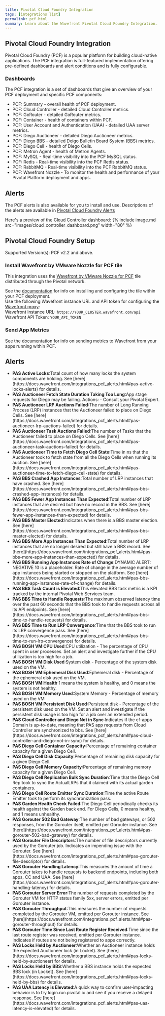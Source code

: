 ```yaml
---
title: Pivotal Cloud Foundry Integration
tags: [integrations list]
permalink: pcf.html
summary: Learn about the Wavefront Pivotal Cloud Foundry Integration.
---
```

## Pivotal Cloud Foundry Integration

Pivotal Cloud Foundry (PCF) is a popular platform for building cloud-native applications. The PCF integration is full-featured implementation offering pre-defined dashboards and alert conditions and is fully configurable.

### Dashboards

The PCF integration is a set of dashboards that give an overview of your PCF deployment and specific PCF components:

- PCF: Summary - overall health of PCF deployment.
- PCF: Cloud Controller - detailed Cloud Controller metrics.
- PCF: GoRouter - detailed GoRouter metrics.
- PCF: Container - health of containers within PCF.
- PCF: User Account and Authentication (UAA) - detailed UAA server metrics.
- PCF: Diego Auctioneer - detailed Diego Auctioneer metrics.
- PCF: Diego BBS - detailed Deigo Bulletin Board System (BBS) metrics.
- PCF: Diego Cell - health of Diego Cells.
- PCF: Metron Agent - health of Metron Agents.
- PCF: MySQL - Real-time visibility into the PCF MySQL status.
- PCF: Redis - Real-time visibility into the PCF Redis status.
- PCF: RabbitMQ - Real-time visibility into the PCF RabbitMQ status.
- PCF: Wavefront Nozzle - To monitor the health and performance of your Pivotal Platform deployment and apps.

## Alerts

The PCF alerts is also available for you to install and use. Descriptions of the alerts are available in [Pivotal Cloud Foundry Alerts](https://docs.wavefront.com/integrations_pcf_alerts.html)

Here's a preview of the Cloud Controller dashboard:
{% include image.md src="images/cloud_controller_dashboard.png" width="80" %}

## Pivotal Cloud Foundry Setup



Supported Version(s): PCF v2.2 and above.

### Install Wavefront by VMware Nozzle for PCF tile

This integration uses the [Wavefront by VMware Nozzle for PCF](https://network.pivotal.io/products/wavefront-nozzle)
tile distributed through the Pivotal network.

See the [documentation](http://docs.pivotal.io/partners/wavefront-nozzle/installing.html) for info on installing and configuring the tile within your PCF deployment.  
Use the following Wavefront instance URL and API token for configuring the [Wavefront proxy](http://docs.pivotal.io/partners/wavefront-nozzle/installing.html#install):   
Wavefront Instance URL: `https://YOUR_CLUSTER.wavefront.com/api`  
Wavefront API Token: `YOUR_API_TOKEN`

### Send App Metrics

See the [documentation](http://docs.pivotal.io/partners/wavefront-nozzle/installing.html#marketplace)
for info on sending metrics to Wavefront from your apps running within PCF.



<h2>Alerts</h2>  <ul><li markdown="span"><b>PAS Active Locks</b>:Total count of how many locks the system components are holding. See [here](https://docs.wavefront.com/integrations_pcf_alerts.html#pas-active-locks-alerts) for details.</li><li markdown="span"><b>PAS Auctioneer Fetch State Duration Taking Too Long</b>:App stage requests for Diego may be failing.
Actions:
- Consult your Pivotal Expert.</li><li markdown="span"><b>PAS Auctioneer LRP Auctions Failed</b>:The number of Long Running Process (LRP) instances that the Auctioneer failed to place on Diego Cells. See [here](https://docs.wavefront.com/integrations_pcf_alerts.html#pas-auctioneer-lrp-auctions-failed) for details.</li><li markdown="span"><b>PAS Auctioneer Task Auctions Failed</b>:The number of Tasks that the Auctioneer failed to place on Diego Cells. See [here](https://docs.wavefront.com/integrations_pcf_alerts.html#pas-auctioneer-task-auctions-failed) for details.</li><li markdown="span"><b>PAS Auctioneer Time to Fetch Diego Cell State</b>:Time in ns that the Auctioneer took to fetch state from all the Diego Cells when running its auction. See [here](https://docs.wavefront.com/integrations_pcf_alerts.html#pas-auctioneer-time-to-fetch-diego-cell-state) for details.</li><li markdown="span"><b>PAS BBS Crashed App Instances</b>:Total number of LRP instances that have crashed. See [here](https://docs.wavefront.com/integrations_pcf_alerts.html#pas-bbs-crashed-app-instances) for details.</li><li markdown="span"><b>PAS BBS Fewer App Instances Than Expected</b>:Total number of LRP instances that are desired but have no record in the BBS. See [here](https://docs.wavefront.com/integrations_pcf_alerts.html#pas-bbs-fewer-app-instances-than-expected) for details.</li><li markdown="span"><b>PAS BBS Master Elected</b>:Indicates when there is a BBS master election. See [here](https://docs.wavefront.com/integrations_pcf_alerts.html#pas-bbs-master-elected) for details.</li><li markdown="span"><b>PAS BBS More App Instances Than Expected</b>:Total number of LRP instances that are no longer desired but still have a BBS record. See [here](https://docs.wavefront.com/integrations_pcf_alerts.html#pas-bbs-more-app-instances-than-expected) for details.</li><li markdown="span"><b>PAS BBS Running App Instances Rate of Change</b>:DYNAMIC ALERT: NEGATIVE 10 is a placeholder.
Rate of change in the average number of app instances being started or stopped on the platform. See [here](https://docs.wavefront.com/integrations_pcf_alerts.html#pas-bbs-running-app-instances-rate-of-change) for details.</li><li markdown="span"><b>PAS BBS Task Count is Elevated</b>:This elevated BBS task metric is a KPI tracked by the internal Pivotal Web Services team.</li><li markdown="span"><b>PAS BBS Time to Handle Requests</b>:The maximum observed latency time over the past 60 seconds that the BBS took to handle requests across all its API endpoints. See [here](https://docs.wavefront.com/integrations_pcf_alerts.html#pas-bbs-time-to-handle-requests) for details.</li><li markdown="span"><b>PAS BBS Time to Run LRP Convergence</b>:Time that the BBS took to run its LRP convergence pass. See [here](https://docs.wavefront.com/integrations_pcf_alerts.html#pas-bbs-time-to-run-lrp-convergence) for details.</li><li markdown="span"><b>PAS BOSH VM CPU Used</b>:CPU utilization - The percentage of CPU spent in user processes. Set an alert and investigate further if the CPU utilization is too high for a job.</li><li markdown="span"><b>PAS BOSH VM Disk Used</b>:System disk - Percentage of the system disk used on the VM.</li><li markdown="span"><b>PAS BOSH VM Ephemeral Disk Used</b>:Ephemeral disk - Percentage of the ephemeral disk used on the VM.</li><li markdown="span"><b>PAS BOSH VM Health</b>:1 means the system is healthy, and 0 means the system is not healthy.</li><li markdown="span"><b>PAS BOSH VM Memory Used</b>:System Memory - Percentage of memory used on the VM</li><li markdown="span"><b>PAS BOSH VM Persistent Disk Used</b>:Persistent disk - Percentage of the persistent disk used on the VM. Set an alert and investigate if the persistent disk usage is too high for a job over an extended period.</li><li markdown="span"><b>PAS Cloud Controller and Diego Not in Sync</b>:Indicates if the cf-apps Domain is up-to-date, meaning that PAS app requests from Cloud Controller are synchronized to bbs. See [here](https://docs.wavefront.com/integrations_pcf_alerts.html#pas-cloud-controller-and-diego-not-in-sync) for details.</li><li markdown="span"><b>PAS Diego Cell Container Capacity</b>:Percentage of remaining container capacity for a given Diego Cell.</li><li markdown="span"><b>PAS Diego Cell Disk Capacity</b>:Percentage of remaining disk capacity for a given Diego Cell.</li><li markdown="span"><b>PAS Diego Cell Memory Capacity</b>:Percentage of remaining memory capacity for a given Diego Cell.</li><li markdown="span"><b>PAS Diego Cell Replication Bulk Sync Duration</b>:Time that the Diego Cell Rep took to sync the ActualLRPs that it claimed with its actual garden containers.</li><li markdown="span"><b>PAS Diego Cell Route Emitter Sync Duration</b>:Time the active Route Emitter took to perform its synchronization pass.</li><li markdown="span"><b>PAS Garden Health Check Failed</b>:The Diego Cell periodically checks its health against the Garden back end. For Diego Cells, 0 means healthy, and 1 means unhealthy.</li><li markdown="span"><b>PAS Gorouter 502 Bad Gateway</b>:The number of bad gateways, or 502 responses, from the Gorouter itself, emitted per Gorouter instance. See [here](https://docs.wavefront.com/integrations_pcf_alerts.html#pas-gorouter-502-bad-gateway) for details.</li><li markdown="span"><b>PAS Gorouter File Descriptors</b>:The number of file descriptors currently used by the Gorouter job. Indicates an impending issue with the Gorouter. See [here](https://docs.wavefront.com/integrations_pcf_alerts.html#pas-gorouter-file-descriptor) for details.</li><li markdown="span"><b>PAS Gorouter Handling Latency</b>:This measures the amount of time a Gorouter takes to handle requests to backend endpoints, including both apps, CC and UAA. See [here](https://docs.wavefront.com/integrations_pcf_alerts.html#pas-gorouter-handling-latency) for details.</li><li markdown="span"><b>PAS Gorouter Server Error</b>:The number of requests completed by the Gorouter VM for HTTP status family 5xx, server errors, emitted per Gorouter instance.</li><li markdown="span"><b>PAS Gorouter Throughput</b>:This measures the number of requests completed by the Gorouter VM, emitted per Gorouter instance. See [here](https://docs.wavefront.com/integrations_pcf_alerts.html#pas-gorouter-throughput) for details.</li><li markdown="span"><b>PAS Gorouter Time Since Last Route Register Received</b>:Time since the last route register was received, emitted per Gorouter instance. Indicates if routes are not being registered to apps correctly.</li><li markdown="span"><b>PAS Locks Held by Auctioneer</b>:Whether an Auctioneer instance holds the expected Auctioneer lock (in Locket). See [here](https://docs.wavefront.com/integrations_pcf_alerts.html#pas-locks-held-by-auctioneer) for details.</li><li markdown="span"><b>PAS Locks Held by BBS</b>:Whether a BBS instance holds the expected BBS lock (in Locket). See [here](https://docs.wavefront.com/integrations_pcf_alerts.html#pas-locks-held-by-bbs) for details.</li><li markdown="span"><b>PAS UAA Latency is Elevated</b>:A quick way to confirm user-impacting behavior is to try login.run.pivotal.io and see if you receive a delayed response. See [here](https://docs.wavefront.com/integrations_pcf_alerts.html#pas-uaa-latency-is-elevated) for details.</li></ul>